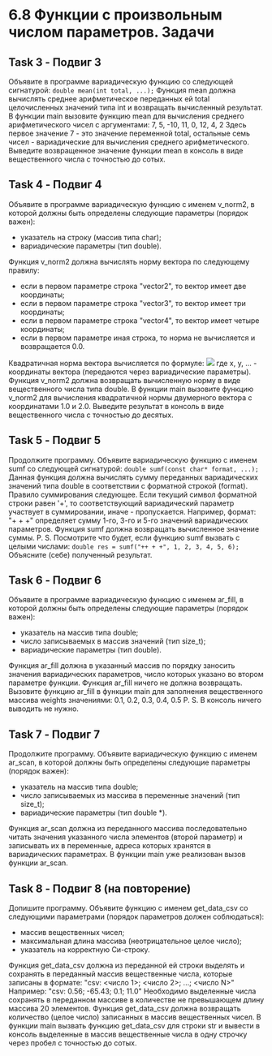 # 6.8 Функции с произвольным числом параметров. Задачи

## Task 3 - Подвиг 3

Объявите в программе вариадическую функцию со следующей сигнатурой:
```double mean(int total, ...);```
Функция mean должна вычислять среднее арифметическое переданных ей total целочисленных значений типа int и возвращать вычисленный результат.
В функции main вызовите функцию mean для вычисления среднего арифметического чисел с аргументами:
7, 5, -10, 11, 0, 12, 4, 2
Здесь первое значение 7 - это значение переменной total, остальные семь чисел - вариадические для вычисления среднего арифметического.
Выведите возвращенное значение функции mean в консоль в виде вещественного числа с точностью до сотых.

## Task 4 - Подвиг 4

Объявите в программе вариадическую функцию с именем v_norm2, в которой должны быть определены следующие параметры (порядок важен):
 * указатель на строку (массив типа char);
 * вариадические параметры (тип double).

Функция v_norm2 должна вычислять норму вектора по следующему правилу:
 * если в первом параметре строка "vector2", то вектор имеет две координаты;
 * если в первом параметре строка "vector3", то вектор имеет три координаты;
 * если в первом параметре строка "vector4", то вектор имеет четыре координаты;
 * если в первом параметре иная строка, то норма не вычисляется и возвращается 0.0.

Квадратичная норма вектора вычисляется по формуле:
![](https://cdn.mathpix.com/snip/images/VpjFdlRb2oxNRqL_tuuRxZIl285xgqEMRpaJOycTLaE.original.fullsize.png)
где x, y, ... - координаты вектора (передаются через вариадические параметры). 
Функция v_norm2 должна возвращать вычисленную норму в виде вещественного числа типа double.
В функции main вызовите функцию v_norm2 для вычисления квадратичной нормы двумерного вектора с координатами 1.0 и 2.0. Выведите результат в консоль в виде вещественного числа с точностью до десятых.

## Task 5 - Подвиг 5

Продолжите программу. Объявите вариадическую функцию с именем sumf со следующей сигнатурой:
```double sumf(const char* format, ...);```
Данная функция должна вычислять сумму переданных вариадических значений типа double в соответствии с форматной строкой (format). Правило суммирования следующее. Если текущий символ форматной строки равен '+', то соответствующий вариадический параметр участвует в суммировании, иначе - пропускается. Например, формат:
"+ + +"
определяет сумму 1-го, 3-го и 5-го значений вариадических параметров. Функция sumf должна возвращать вычисленное значение суммы.
P. S. Посмотрите что будет, если функцию sumf вызвать с целыми числами:
```double res = sumf("++ + +", 1, 2, 3, 4, 5, 6);```
Объясните (себе) полученный результат.

## Task 6 - Подвиг 6

Объявите в программе вариадическую функцию с именем ar_fill, в которой должны быть определены следующие параметры (порядок важен):
 * указатель на массив типа double;
 * число записываемых в массив значений (тип size_t);
 * вариадические параметры (тип double).

Функция ar_fill должна в указанный массив по порядку заносить значения вариадических параметров, число которых указано во втором параметре функции. Функция ar_fill ничего не должна возвращать.
Вызовите функцию ar_fill в функции main для заполнения вещественного массива weights значениями:
0.1, 0.2, 0.3, 0.4, 0.5
P. S. В консоль ничего выводить не нужно.

## Task 7 - Подвиг 7

Продолжите программу. Объявите вариадическую функцию с именем ar_scan, в которой должны быть определены следующие параметры (порядок важен):
 * указатель на массив типа double;
 * число записываемых из массива в переменные значений (тип size_t);
 * вариадические параметры (тип double *).

Функция ar_scan должна из переданного массива последовательно читать значения указанного числа элементов (второй параметр) и записывать их в переменные, адреса которых хранятся в вариадических параметрах. В функции main уже реализован вызов функции ar_scan.

## Task 8 - Подвиг 8 (на повторение)

Допишите программу. Объявите функцию с именем get_data_csv со следующими параметрами (порядок параметров должен соблюдаться):
 * массив вещественных чисел;
 * максимальная длина массива (неотрицательное целое число);
 * указатель на корректную Си-строку.

Функция get_data_csv должна из переданной ей строки выделять и сохранять в переданный массив вещественные числа, которые записаны в формате:
"csv: <число 1>; <число 2>; ...; <число N>"
Например:
"csv: 0.56; -65.43; 0.1; 11.0"
Необходимо выделенные числа сохранять в переданном массиве в количестве не превышающем длину массива 20 элементов. Функция get_data_csv должна возвращать количество (целое число) записанных в массив вещественных чисел.
В функции main вызвать функцию get_data_csv для строки str и вывести в консоль выделенные в массив вещественные числа в одну строчку через пробел с точностью до сотых.